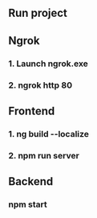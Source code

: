 ## Run project

## Ngrok
### 1. Launch ngrok.exe
### 2. ngrok http 80

## Frontend

### 1. ng build --localize
### 2. npm run server

## Backend

### npm start
